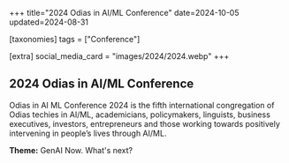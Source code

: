 +++
title="2024 Odias in AI/ML Conference"
date=2024-10-05
updated=2024-08-31

[taxonomies]
tags = ["Conference"]

[extra]
social_media_card = "images/2024/2024.webp"
+++

## 2024 Odias in AI/ML Conference

Odias in AI ML Conference 2024 is the fifth international congregation of Odias techies in AI/ML, academicians, policymakers, linguists, business executives, investors, entrepreneurs and those working towards positively intervening in people’s lives through AI/ML.

**Theme:** GenAI Now. What's next?
